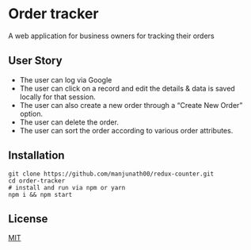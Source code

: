 # Order tracker

A web application for business owners for tracking their orders

## User Story
 
* The user can log via Google
* The user can click on a record and edit the details & data is saved locally for that session.
* The user can also create a new order through a “Create New Order” option. 
* The user can delete the order.
* The user can sort the order according to various order attributes.

## Installation

``` 
git clone https://github.com/manjunath00/redux-counter.git
cd order-tracker
# install and run via npm or yarn
npm i && npm start
```
 
## License
[MIT](https://choosealicense.com/licenses/mit/)